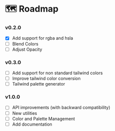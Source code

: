# 🗺 Roadmap

### v0.2.0

- [x] Add support for rgba and hsla
- [ ] Blend Colors
- [ ] Adjust Opacity

### v0.3.0

- [ ] Add support for non standard tailwind colors
- [ ] Improve tailwind color conversion
- [ ] Tailwind palette generator

### v1.0.0

- [ ] API improvements (with backward compatibility)
- [ ] New utilities
- [ ] Color and Palette Management
- [ ] Add documentation
